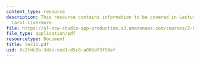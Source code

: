 ```yaml
---
content_type: resource
description: This resource contains information to be covered in Lecture 11 by Prof.
  Carol Livermore.
file: https://ol-ocw-studio-app-production.s3.amazonaws.com/courses/2-001-mechanics-materials-i-fall-2006/8c2fdc8b3ddcced1d5c8a096df3f59ef_lec11.pdf
file_type: application/pdf
resourcetype: Document
title: lec11.pdf
uid: 8c2fdc8b-3ddc-ced1-d5c8-a096df3f59ef
---
```

